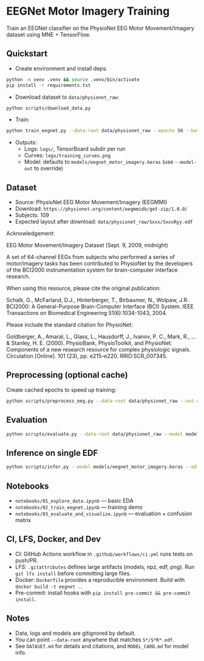 # EEGNet Motor Imagery Training

Train an EEGNet classifier on the PhysioNet EEG Motor Movement/Imagery dataset using MNE + TensorFlow.

## Quickstart

- Create environment and install deps:

```bash
python -m venv .venv && source .venv/bin/activate
pip install -r requirements.txt
```

- Download dataset to `data/physionet_raw`:

```bash
python scripts/download_data.py
```

- Train:

```bash
python train_eegnet.py --data-root data/physionet_raw --epochs 50 --batch-size 64 --resample-hz 128 --tmax 4.0
```

- Outputs:
  - Logs: `logs/`, TensorBoard subdir per run
  - Curves: `logs/training_curves.png`
  - Model: defaults to `models/eegnet_motor_imagery.keras` (use `--model-out` to override)

## Dataset

- Source: PhysioNet EEG Motor Movement/Imagery (EEGMMI)
- Download: `https://physionet.org/content/eegmmidb/get-zip/1.0.0/`
- Subjects: 109
- Expected layout after download: `data/physionet_raw/Sxxx/SxxxRyy.edf`

Acknowledgement:

EEG Motor Movement/Imagery Dataset (Sept. 9, 2009, midnight)

A set of 64-channel EEGs from subjects who performed a series of motor/imagery tasks has been contributed to PhysioNet by the developers of the BCI2000 instrumentation system for brain-computer interface research.

When using this resource, please cite the original publication:

Schalk, G., McFarland, D.J., Hinterberger, T., Birbaumer, N., Wolpaw, J.R. BCI2000: A General-Purpose Brain-Computer Interface (BCI) System. IEEE Transactions on Biomedical Engineering 51(6):1034-1043, 2004.

Please include the standard citation for PhysioNet:

Goldberger, A., Amaral, L., Glass, L., Hausdorff, J., Ivanov, P. C., Mark, R., ... & Stanley, H. E. (2000). PhysioBank, PhysioToolkit, and PhysioNet: Components of a new research resource for complex physiologic signals. Circulation [Online]. 101 (23), pp. e215–e220. RRID:SCR_007345.

## Preprocessing (optional cache)

Create cached epochs to speed up training:

```bash
python scripts/preprocess_eeg.py --data-root data/physionet_raw --out-root data/processed --resample-hz 128 --tmin 0.0 --tmax 4.0
```

## Evaluation

```bash
python scripts/evaluate.py --data-root data/physionet_raw --model models/eegnet_motor_imagery.keras --batch-size 128 --seed 123 --out-dir logs
```

## Inference on single EDF

```bash
python scripts/infer.py --model models/eegnet_motor_imagery.keras --edf data/physionet_raw/S001/S001R01.edf --out-csv logs/preds.csv
```

## Notebooks

- `notebooks/01_explore_data.ipynb` — basic EDA
- `notebooks/02_train_eegnet.ipynb` — training demo
- `notebooks/03_evaluate_and_visualize.ipynb` — evaluation + confusion matrix

## CI, LFS, Docker, and Dev

- CI: GitHub Actions workflow in `.github/workflows/ci.yml` runs tests on push/PR.
- LFS: `.gitattributes` defines large artifacts (models, npz, edf, png). Run `git lfs install` before committing large files.
- Docker: `Dockerfile` provides a reproducible environment. Build with `docker build -t eegnet .`.
- Pre-commit: install hooks with `pip install pre-commit && pre-commit install`.

## Notes

- Data, logs and models are gitignored by default.
- You can point `--data-root` anywhere that matches `S*/S*R*.edf`.
- See `DATASET.md` for details and citations, and `MODEL_CARD.md` for model info.
